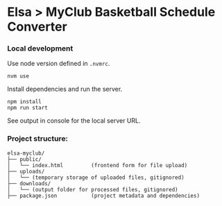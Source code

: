 # Elsa > MyClub Basketball Schedule Converter

### Local development
Use node version defined in `.nvmrc`.

```
nvm use
```

Install dependencies and run the server.
```
npm install
npm run start
```
See output in console for the local server URL.
### Project structure:
```
elsa-myclub/
├── public/
│   └── index.html         (frontend form for file upload)
├── uploads/
│   └── (temporary storage of uploaded files, gitignored)
├── downloads/
│   └── (output folder for processed files, gitignored)
├── package.json           (project metadata and dependencies)
```
